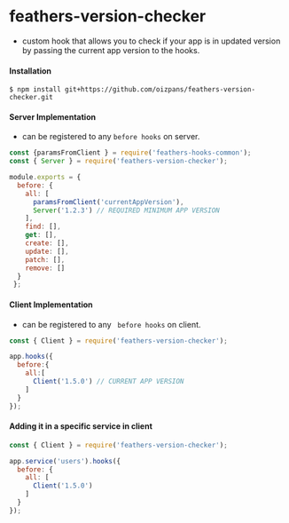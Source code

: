 # feathers-version-checker
- custom hook that allows you to check if your app is in updated version by passing the current app version to the hooks.


#### Installation
```ssh
$ npm install git+https://github.com/oizpans/feathers-version-checker.git
```

#### Server Implementation
- can be registered to any `before hooks` on server.

```js
const {paramsFromClient } = require('feathers-hooks-common');
const { Server } = require('feathers-version-checker');

module.exports = {
  before: {
    all: [
      paramsFromClient('currentAppVersion'),
      Server('1.2.3') // REQUIRED MINIMUM APP VERSION
    ],
    find: [],
    get: [],
    create: [],
    update: [],
    patch: [],
    remove: []
  }
 };
```

#### Client Implementation
- can be registered to any ` before hooks` on client.

```js
const { Client } = require('feathers-version-checker');

app.hooks({
  before:{
    all:[
      Client('1.5.0') // CURRENT APP VERSION
    ]
  }
});
```

#### Adding it in a specific service in client

```js
const { Client } = require('feathers-version-checker');

app.service('users').hooks({
  before: {
    all: [
      Client('1.5.0')
    ]
  }
});
```

